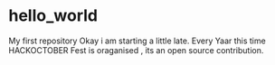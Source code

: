 # hello_world
My first repository
Okay i am starting a little late.
Every Yaar this time HACKOCTOBER Fest is oraganised , its an open source contribution. 
